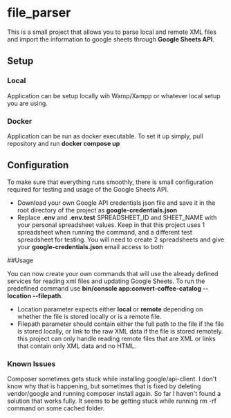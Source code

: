 # file_parser

This is a small project that allows you to parse local and remote XML files and import the information to google sheets through <b>Google Sheets API</b>.

## Setup

### Local

Application can be setup locally wih Wamp/Xampp or whatever local setup you are using.

### Docker

Application can be run as docker executable. To set it up simply, pull repository and run <b>docker compose up</b>

## Configuration

To make sure that everything runs smoothly, there is small configuration required for testing and usage of the Google Sheets API.
 * Download your own Google API credentials json file and save it in the root directory of the project as <b>google-credentials.json</b>
 * Replace <b>.env</b> and <b>.env.test</b> SPREADSHEET_ID and SHEET_NAME with your personal spreadsheet values. Keep in that this project uses 1 spreadsheet when running the command, and a different test spreadsheet for testing. You will need to create 2 spreadsheets and give your <b>google-credentials.json</b> email access to both

##Usage

You can now create your own commands that will use the already defined services for reading xml files and updating Google Sheets. To run the predefined command use <b>bin/console app:convert-coffee-catalog --location --filepath</b>.
 * Location parameter expects either <b>local</b> or <b>remote</b> depending on whether the file is stored locally or is a remote file.
 * Filepath parameter should contain either the full path to the file if the file is stored locally, or link to the raw XML data if the file is stored remotely. this project can only handle reading remote files that are XML or links that contain only XML data and no HTML.

### Known Issues

Composer sometimes gets stuck while installing google/api-client. I don't know why that is happening, but sometimes that is fixed by deleting vendor/google and running composer install again. So far I haven't found a solution that works fully. It seems to be getting stuck while running rm -rf command on some cached folder.